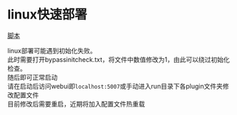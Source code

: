 # linux快速部署
[脚本](https://gitee.com/laixi_lingdun/eridanus_deploy)

linux部署可能遇到初始化失败。      
此时需要打开bypassinitcheck.txt，将文件中数值修改为1，由此可以绕过初始化检查。  
随后即可正常启动   
请在启动后访问webui即`localhost:5007`或手动进入run目录下各plugin文件夹修改配置文件   
目前修改后需要重启，近期将加入配置文件热重载
